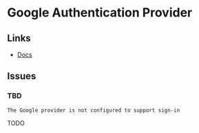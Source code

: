 # Google Authentication Provider

## Links

- [Docs](https://backstage.io/docs/auth/google/provider)

## Issues

### TBD

```log
The Google provider is not configured to support sign-in
```

TODO
